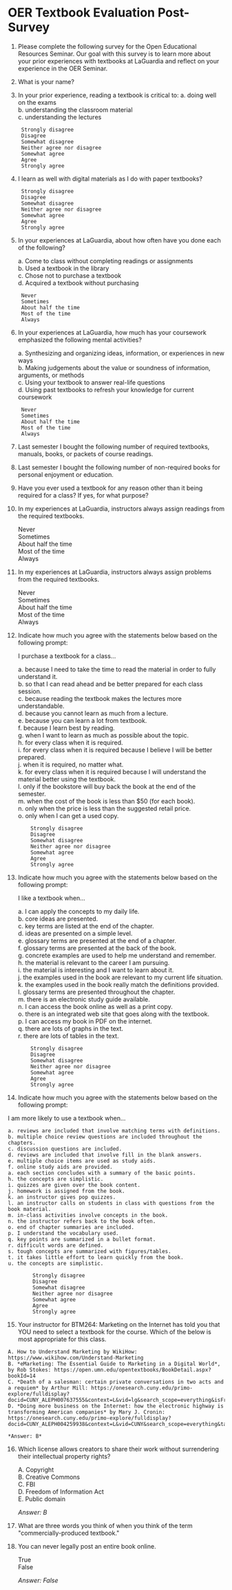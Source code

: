 # OER Textbook Evaluation Post-Survey

1. Please complete the following survey for the Open Educational Resources Seminar. Our goal with this survey is to learn more about your prior experiences with textbooks at LaGuardia and reflect on your experience in the OER Seminar.

2. What is your name?

3. In your prior experience, reading a textbook is critical to:
	a. doing well on the exams  
	b. understanding the classroom material   
	c. understanding the lectures  

		Strongly disagree  
		Disagree  
		Somewhat disagree  
		Neither agree nor disagree  
		Somewhat agree  
		Agree  
		Strongly agree  

4. I learn as well with digital materials as I do with paper textbooks?

		Strongly disagree  
		Disagree  
		Somewhat disagree  
		Neither agree nor disagree  
		Somewhat agree  
		Agree  
		Strongly agree  

5. In your experiences at LaGuardia, about how often have you done each of the following? 

	a. Come to class without completing readings or assignments  
	b. Used a textbook in the library   
	c. Chose not to purchase a textbook  
	d. Acquired a textbook without purchasing  
	
		Never
		Sometimes 
		About half the time 
		Most of the time 
		Always 

6. In your experiences at LaGuardia, how much has your coursework emphasized the following mental activities? 
	
	a. Synthesizing and organizing ideas, information, or experiences in new ways  
	b. Making judgements about the value or soundness of information, arguments, or methods  
	c. Using your textbook to answer real-life questions  
	d. Using past textbooks to refresh your knowledge for current coursework   

		Never
		Sometimes 
		About half the time 
		Most of the time 
		Always 

7. Last semester I bought the following number of required textbooks, manuals, books, or packets of course readings. 

8. Last semester I bought the following number of non-required books for personal enjoyment or education.

9. Have you ever used a textbook for any reason other than it being required for a class? If yes, for what purpose?

10. In my experiences at LaGuardia, instructors always assign readings from the required textbooks.

	Never  
	Sometimes  
	About half the time  
	Most of the time  
	Always  

11. In my experiences at LaGuardia, instructors always assign problems from the required textbooks. 

	Never  
	Sometimes  
	About half the time  
	Most of the time  
	Always  

12. Indicate how much you agree with the statements below based on the following prompt:

	I purchase a textbook for a class...

	a. because I need to take the time to read the material in order to fully understand it.  
	b. so that I can read ahead and be better prepared for each class session.  
	c. because reading the textbook makes the lectures more understandable.  
	d. because you cannot learn as much from a lecture.  
	e. because you can learn a lot from textbook.  
	f. because I learn best by reading.  
	g. when I want to learn as much as possible about the topic.  
	h. for every class when it is required.  
	i. for every class when it is required because I believe I will be better prepared.  
	j. when it is required, no matter what.  
	k. for every class when it is required because I will understand the material better using the textbook.   
	l. only if the bookstore will buy back the book at the end of the semester.   
	m. when the cost of the book is less than $50 (for each book).   
	n. only when the price is less than the suggested retail price.   
	o. only when I can get a used copy.   

			Strongly disagree  
			Disagree  
			Somewhat disagree  
			Neither agree nor disagree  
			Somewhat agree  
			Agree  
			Strongly agree

13. Indicate how much you agree with the statements below based on the following prompt:

	I like a textbook when...

	a. I can apply the concepts to my daily life.   
	b. core ideas are presented.   
	c. key terms are listed at the end of the chapter.   
	d. ideas are presented on a simple level.   
	e. glossary terms are presented at the end of a chapter.   
	f. glossary terms are presented at the back of the book.   
	g. concrete examples are used to help me understand and remember.   
	h. the material is relevant to the career I am pursuing.   
	i. the material is interesting and I want to learn about it.  
	j. the examples used in the book are relevant to my current life situation.   
	k. the examples used in the book really match the definitions provided.   
	l. glossary terms are presented throughout the chapter.  
	m. there is an electronic study guide available.  
	n. I can access the book online as well as a print copy.   
	o. there is an integrated web site that goes along with the textbook.   
	p. I can access my book in PDF on the internet.   
	q. there are lots of graphs in the text.   
	r. there are lots of tables in the text.   

			Strongly disagree  
			Disagree  
			Somewhat disagree  
			Neither agree nor disagree  
			Somewhat agree  
			Agree  
			Strongly agree  

14. Indicate how much you agree with the statements below based on the following prompt:  

I am more likely to use a textbook when...
	
	a. reviews are included that involve matching terms with definitions.   
	b. multiple choice review questions are included throughout the chapters.  
	c. discussion questions are included.   
	d. reviews are included that involve fill in the blank answers.   
	e. multiple choice items are used as study aids.   
	f. online study aids are provided.   
	a. each section concludes with a summary of the basic points.  
	h. the concepts are simplistic.   
	i. quizzes are given over the book content.  
	j. homework is assigned from the book.  
	k. an instructor gives pop quizzes.  
	l. an instructor calls on students in class with questions from the book material.  
	m. in-class activities involve concepts in the book.   
	n. the instructor refers back to the book often.   
	o. end of chapter summaries are included.   
	p. I understand the vocabulary used.   
	q. key points are summarized in a bullet format.   
	r. difficult words are defined.   
	s. tough concepts are summarized with figures/tables.   
	t. it takes little effort to learn quickly from the book.  
	u. the concepts are simplistic.   

			Strongly disagree  
			Disagree  
			Somewhat disagree  
			Neither agree nor disagree  
			Somewhat agree  
			Agree  
			Strongly agree  

15.  Your instructor for BTM264: Marketing on the Internet has told you that YOU need to select a textbook for the course. Which of the below is most appropriate for this class.

	A. How to Understand Marketing by WikiHow: https://www.wikihow.com/Understand-Marketing  
	B. *eMarketing: The Essential Guide to Marketing in a Digital World*, by Rob Stokes: https://open.umn.edu/opentextbooks/BookDetail.aspx?bookId=14  
	C. *Death of a salesman: certain private conversations in two acts and a requiem* by Arthur Mill: https://onesearch.cuny.edu/primo-explore/fulldisplay?docid=CUNY_ALEPH007637555&context=L&vid=lg&search_scope=everything&isFrbr=true&tab=default_tab&lang=en_US   
	D. *Doing more business on the Internet: how the electronic highway is transforming American companies* by Mary J. Cronin: https://onesearch.cuny.edu/primo-explore/fulldisplay?docid=CUNY_ALEPH004259938&context=L&vid=CUNY&search_scope=everything&tab=default_tab&lang=en_US  

	*Answer: B*

16. Which license allows creators to share their work without surrendering their intellectual property rights?

	A. Copyright  
	B. Creative Commons		
	C. FBI  
	D. Freedom of Information Act   
	E. Public domain  

	*Answer: B*

17. What are three words you think of when you think of the term "commercially-produced textbook."

18. You can never legally post an entire book online. 

	True  
	False

	*Answer: False*

